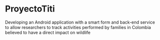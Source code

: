 # ProyectoTiti
Developing an Android application with a smart form and back-end service to allow researchers to track activities performed by families in Colombia believed to have a direct impact on wildlife
